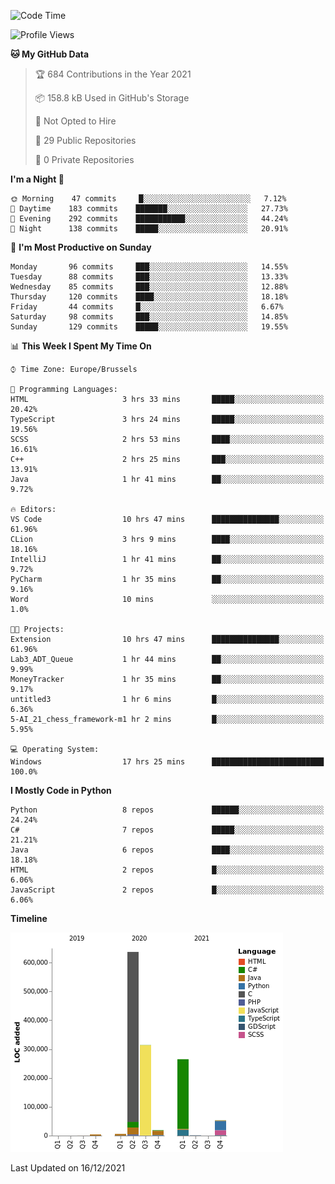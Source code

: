 <!--START_SECTION:waka-->
![Code Time](http://img.shields.io/badge/Code%20Time-61%20hrs%2038%20mins-blue)

![Profile Views](http://img.shields.io/badge/Profile%20Views-1-blue)

**🐱 My GitHub Data** 

> 🏆 684 Contributions in the Year 2021
 > 
> 📦 158.8 kB Used in GitHub's Storage 
 > 
> 🚫 Not Opted to Hire
 > 
> 📜 29 Public Repositories 
 > 
> 🔑 0 Private Repositories  
 > 
**I'm a Night 🦉** 

```text
🌞 Morning    47 commits     █░░░░░░░░░░░░░░░░░░░░░░░░   7.12% 
🌆 Daytime    183 commits    ███████░░░░░░░░░░░░░░░░░░   27.73% 
🌃 Evening    292 commits    ███████████░░░░░░░░░░░░░░   44.24% 
🌙 Night      138 commits    █████░░░░░░░░░░░░░░░░░░░░   20.91%

```
📅 **I'm Most Productive on Sunday** 

```text
Monday       96 commits     ███░░░░░░░░░░░░░░░░░░░░░░   14.55% 
Tuesday      88 commits     ███░░░░░░░░░░░░░░░░░░░░░░   13.33% 
Wednesday    85 commits     ███░░░░░░░░░░░░░░░░░░░░░░   12.88% 
Thursday     120 commits    ████░░░░░░░░░░░░░░░░░░░░░   18.18% 
Friday       44 commits     █░░░░░░░░░░░░░░░░░░░░░░░░   6.67% 
Saturday     98 commits     ███░░░░░░░░░░░░░░░░░░░░░░   14.85% 
Sunday       129 commits    █████░░░░░░░░░░░░░░░░░░░░   19.55%

```


📊 **This Week I Spent My Time On** 

```text
⌚︎ Time Zone: Europe/Brussels

💬 Programming Languages: 
HTML                     3 hrs 33 mins       █████░░░░░░░░░░░░░░░░░░░░   20.42% 
TypeScript               3 hrs 24 mins       █████░░░░░░░░░░░░░░░░░░░░   19.56% 
SCSS                     2 hrs 53 mins       ████░░░░░░░░░░░░░░░░░░░░░   16.61% 
C++                      2 hrs 25 mins       ███░░░░░░░░░░░░░░░░░░░░░░   13.91% 
Java                     1 hr 41 mins        ██░░░░░░░░░░░░░░░░░░░░░░░   9.72%

🔥 Editors: 
VS Code                  10 hrs 47 mins      ███████████████░░░░░░░░░░   61.96% 
CLion                    3 hrs 9 mins        ████░░░░░░░░░░░░░░░░░░░░░   18.16% 
IntelliJ                 1 hr 41 mins        ██░░░░░░░░░░░░░░░░░░░░░░░   9.72% 
PyCharm                  1 hr 35 mins        ██░░░░░░░░░░░░░░░░░░░░░░░   9.16% 
Word                     10 mins             ░░░░░░░░░░░░░░░░░░░░░░░░░   1.0%

🐱‍💻 Projects: 
Extension                10 hrs 47 mins      ███████████████░░░░░░░░░░   61.96% 
Lab3_ADT_Queue           1 hr 44 mins        ██░░░░░░░░░░░░░░░░░░░░░░░   9.99% 
MoneyTracker             1 hr 35 mins        ██░░░░░░░░░░░░░░░░░░░░░░░   9.17% 
untitled3                1 hr 6 mins         █░░░░░░░░░░░░░░░░░░░░░░░░   6.36% 
5-AI_21_chess_framework-m1 hr 2 mins         █░░░░░░░░░░░░░░░░░░░░░░░░   5.95%

💻 Operating System: 
Windows                  17 hrs 25 mins      █████████████████████████   100.0%

```

**I Mostly Code in Python** 

```text
Python                   8 repos             ██████░░░░░░░░░░░░░░░░░░░   24.24% 
C#                       7 repos             █████░░░░░░░░░░░░░░░░░░░░   21.21% 
Java                     6 repos             ████░░░░░░░░░░░░░░░░░░░░░   18.18% 
HTML                     2 repos             █░░░░░░░░░░░░░░░░░░░░░░░░   6.06% 
JavaScript               2 repos             █░░░░░░░░░░░░░░░░░░░░░░░░   6.06%

```


**Timeline**

![Chart not found](https://raw.githubusercontent.com/Arafa42/Arafa42/main/charts/bar_graph.png) 


 Last Updated on 16/12/2021
<!--END_SECTION:waka-->


<!-- 
[![Hits](https://hits.seeyoufarm.com/api/count/incr/badge.svg?url=https%3A%2F%2Fgithub.com%2FArafa42&count_bg=%23455AF3&title_bg=%23262D3B&icon=github.svg&icon_color=%23588EF7&title=visitors&edge_flat=false)](https://hits.seeyoufarm.com)
 -->
